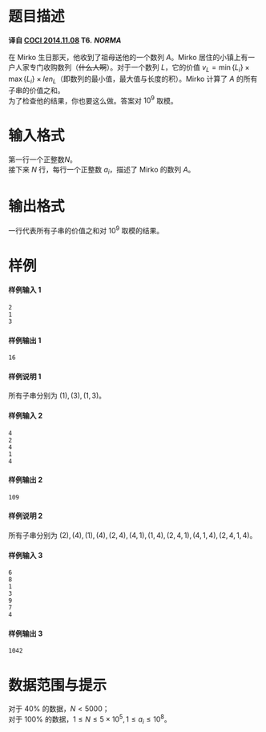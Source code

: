 
# 题目描述

 **译自 [COCI 2014.11.08](http://www.hsin.hr/coci/archive/2014_2015/) T6.** ***NORMA***

在 Mirko 生日那天，他收到了祖母送他的一个数列 $A$。Mirko 居住的小镇上有一户人家专门收购数列（~~什么人啊~~）。对于一个数列 $L$，它的价值 $v_L=\min\{L_i\}\times \max\{L_i\}\times \mathit{len}_L$（即数列的最小值，最大值与长度的积）。Mirko 计算了 $A$ 的所有子串的价值之和。  
为了检查他的结果，你也要这么做。答案对 $10^9$ 取模。

# 输入格式

第一行一个正整数$N$。  
接下来 $N$ 行，每行一个正整数 $a_i$，描述了 Mirko 的数列 $A$。 

# 输出格式

一行代表所有子串的价值之和对 $10^9$ 取模的结果。

# 样例

#### 样例输入 1
```plain
2
1
3
```

#### 样例输出 1
```plain
16
```

#### 样例说明 1
所有子串分别为 $(1),(3),(1,3)$。

#### 样例输入 2
```plain
4
2
4
1
4
```

#### 样例输出 2
```plain
109
```

#### 样例说明 2
所有子串分别为 $(2),(4),(1),(4),(2,4),(4,1),(1,4),(2,4,1),(4,1,4),(2,4,1,4)$。

#### 样例输入 3
```plain
6
8
1
3
9
7
4
```

#### 样例输出 3
```plain
1042
```



# 数据范围与提示

对于 $40\%$ 的数据，$N<5000$；  
对于 $100\%$ 的数据，$1\leq N \leq 5\times 10^5,1\leq a_i \leq 10^8$。

